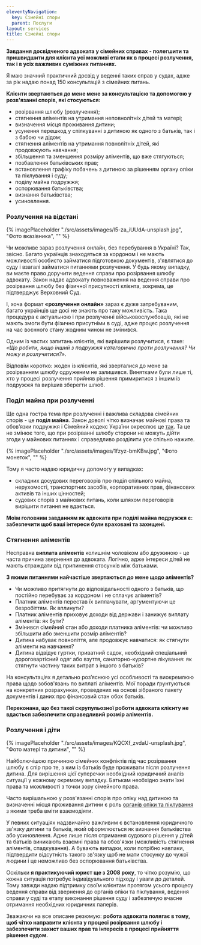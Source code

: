 ```yaml
---
eleventyNavigation:
  key: Сімейні спори
  parent: Послуги
layout: services
title: Сімейні спори
---
```


**Завдання досвідченого адвоката у сімейних справах - полегшити та пришвидшити для клієнта усі можливі етапи як в процесі розлучення, так і в усіх важливих суміжних питаннях.**

Я маю значний практичний досвід у веденні таких справ у судах, адже за рік надаю понад 150 консультацій з сімейних питань.

**Клієнти звертаються до мене мене за консультацією та допомогою у розв'язанні спорів, які стосуються:**

- розірвання шлюбу (розлучення);
- стягнення аліментів на утримання неповнолітніх дітей та матері;
- визначення місця проживання дитини;
- усунення перешкод у спілкуванні з дитиною як одного з батьків, так і з бабою чи дідом;
- стягнення аліментів на утримання повнолітніх дітей, які продовжують навчання;
- збільшення та зменшення розміру аліментів, що вже стягуються;
- позбавлення батьківських прав;
- встановлення графіку побачень з дитиною за рішенням органу опіки та піклування і суду;
- поділу майна подружжя;
- оспорювання батьківства;
- визнання батьківства;
- усиновлення.

### Розлучення на відстані

{% imagePlaceholder "./src/assets/images/l5-za_iUUdA-unsplash.jpg", "Фото вказівника", "" %}

Чи можливе зараз розлучення онлайн, без перебування в Україні? Так, звісно. Багато українців знаходяться за кордоном і не мають можливості особисто займатися підготовкою документів, з'являтися до суду і взагалі займатися питаннями розлучення. У будь якому випадку, ви маєте право доручити ведення справи про розірвання шлюбу адвокату. Закон надає адвокату повноваження на ведення справи про розірвання шлюбу без фізичної присутності клієнта, зокрема, це підтверджує Верховний Суд.

І, хоча формат **«розлучення онлайн»** зараз є дуже затребуваним, багато українців ще досі не знають про таку можливість. Така процедура є актуальною і при розлученні військовослужбовців, які не мають змоги бути фізично присутніми в суді, адже процес розлучення на час воєнного стану жодним чином не змінився.

Одним із частих запитань клієнтів, які вирішили розлучитися, є таке: _«Що робити, якщо інший з подружжя категорично проти розлучення? Чи можу я розлучитися?»_.

Відповім коротко: жоден із клієнтів, які зверталися до мене за розірванням шлюбу одруженим не залишився. Винятками були лише ті, хто у процесі розлучення прийняв рішення примиритися з іншим із подружжя та вирішив зберегти шлюб.

### Поділ майна при розлученні

Ще одна гостра тема при розлученні і важлива складова сімейних спорів - це **поділ майна**. Закон доволі чітко визначає майнові права та обов’язки подружжя і Сімейний кодекс України окреслює це [так](https://zakon.rada.gov.ua/laws/show/2947-14/print). Та це не змінює того, що при розірванні шлюбу сторони не можуть дійти згоди у майнових питаннях і справедливо розділити усе спільно нажите.

{% imagePlaceholder "./src/assets/images/1fzyz-bmKBw.jpg", "Фото монеток", "" %}

Тому я часто надаю юридичну допомогу у випадках:

- складних досудових переговорів про поділ спільного майна, нерухомості, транспортних засобів, корпоративних прав, фінансових активів та інших цінностей;
- судових спорів з майнових питань, коли шляхом переговорів вирішити питання не вдається.

**Моїм головним завданням як адвоката при поділі майна подружжя є: забезпечити щоб ваші інтереси були враховані та захищені.**

### Стягнення аліментів

Несправна **виплата аліментів** колишнім чоловіком або дружиною - це часта причина звернення до адвоката. Логічно, адже інтереси дітей не мають страждати від припинення стосунків між батьками.

**З якими питаннями найчастіше звертаються до мене щодо аліментів?**

- Чи можливо притягнути до відповідальності одного з батьків, що постійно перебуває за кордоном і не сплачує аліментів?
- Платник аліментів перестав їх виплачувати, аргументуючи це безробіттям. Як вплинути?
- Платник аліментів приховує доходи від держави і занижує виплату аліментів: як бути?
- Змінився сімейний стан або доходи платника аліментів: чи можливо збільшити або зменшити розмір аліментів?
- Дитина набуває повноліття, але продовжує навчатися: як стягнути аліменти на навчання?
- Дитина відвідує гуртки, приватний садок, необхідний спеціальний дороговартісний одяг або взуття, санаторно-курортне лікування: як стягнути частину таких витрат з іншого з батьків?

На консультаціях я детально розʼяснюю усі особливості та виокремлюю права щодо зобов'язань по виплаті аліментів. Мої поради ґрунтуються на конкретних розрахунках, проведених на основі зібраного пакету документів і даних про фінансовий стан обох батьків.

**Переконана, що без такої скрупульозної роботи адвоката клієнту не вдасться забезпечити справедливий розмір аліментів.**

### Розлучення і діти

{% imagePlaceholder "./src/assets/images/KQCXf_zvdaU-unsplash.jpg", "Фото матері та дитини", "" %}

Найболючішою причиною сімейних конфліктів під час розірвання шлюбу є спір про те, з ким із батьків буде проживати після розлучення дитина. Для вирішення цієї суперечки необхідний юридичний аналіз ситуації у кожному окремому випадку. Батькам необхідно знати їхні права та можливості з точки зору сімейного права.

Часто вирішальною у розв'язанні спорів про опіку над дитиною та визначенні місця проживання дитини є роль [органів опіки та піклування](https://zakon.rada.gov.ua/laws/show/866-2008-%D0%BF#Text) з якими треба вміти взаємодіяти.

У певних ситуаціях надзвичайно важливим є встановлення юридичного зв'язку дитини та батьків, який оформлюється як визнання батьківства або усиновлення. Адже лише після отримання судового рішення у дітей та батьків виникають взаємні права та обов'язки (можливість стягнення аліментів, спадкування). А бувають випадки, коли потрібно навпаки, підтвердити відсутність такого зв'язку щоб не мати стосунку до чужої людини і це неможливо без оспорювання батьківства.

Оскільки **я практикуючий юрист ще з 2008 року**, то чітко розумію, що кожна ситуація потребує індивідуального підходу і уваги до деталей. Тому завжди надаю підтримку своїм клієнтам протягом усього процесу ведення справи від звернення до органів опіки та піклування, ведення справи у суді та етапу виконання рішення суду і забезпечую вчасне отримання необхідних юридичних паперів.

Зважаючи на все описане резюмую: **робота адвоката полягає в тому, щоб чітко направити клієнта у процесі розірвання шлюбу і забезпечити захист ваших прав та інтересів в процесі прийняття рішення судом.**
